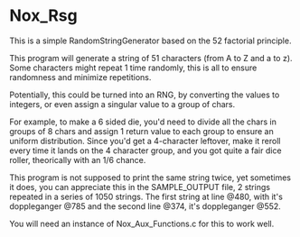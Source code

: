 # Nox_Rsg
This is a simple RandomStringGenerator based on the 52 factorial principle.

This program will generate a string of 51 characters (from A to Z and a to z). Some characters might repeat 1 time randomly, this is all to ensure randomness and minimize repetitions.


Potentially, this could be turned into an RNG, by converting the values to integers, or even assign a singular value to a group of chars.
 
 For example, to make a 6 sided die, you'd need to divide all the chars in groups of 8 chars and assign 1 return value to each group to ensure an uniform distribution.
 Since you'd get a 4-character leftover, make it reroll every time it lands on the 4 character group, and you got quite a fair dice roller, theorically with an 1/6 chance.


This program is not supposed to print the same string twice, yet sometimes it does, you can appreciate this in the SAMPLE_OUTPUT file, 2 strings repeated in a series of 1050 strings. The first string at line @480, with it's doppleganger @785 and the second line @374, it's doppleganger @552.

You will need an instance of Nox_Aux_Functions.c for this to work well.